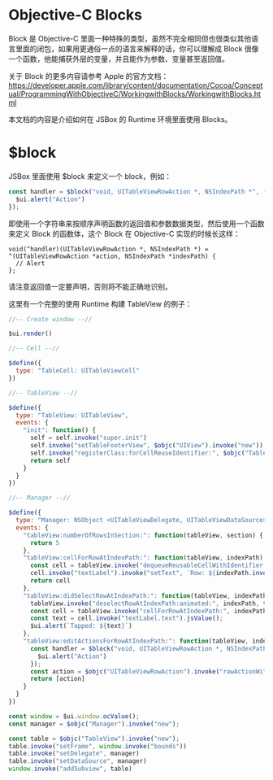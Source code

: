 # Objective-C Blocks

Block 是 Objective-C 里面一种特殊的类型，虽然不完全相同但也很类似其他语言里面的闭包，如果用更通俗一点的语言来解释的话，你可以理解成 Block 很像一个函数，他能捕获外层的变量，并且能作为参数、变量甚至返回值。

关于 Block 的更多内容请参考 Apple 的官方文档：https://developer.apple.com/library/content/documentation/Cocoa/Conceptual/ProgrammingWithObjectiveC/WorkingwithBlocks/WorkingwithBlocks.html

本文档的内容是介绍如何在 JSBox 的 Runtime 环境里面使用 Blocks。

# $block

JSBox 里面使用 $block 来定义一个 block，例如：

```js
const handler = $block("void, UITableViewRowAction *, NSIndexPath *", (action, indexPath) => {
  $ui.alert("Action")
});
```

即使用一个字符串来按顺序声明函数的返回值和参数数据类型，然后使用一个函数来定义 Block 的函数体，这个 Block 在 Objective-C 实现的时候长这样：

```objc
void(^handler)(UITableViewRowAction *, NSIndexPath *) = ^(UITableViewRowAction *action, NSIndexPath *indexPath) {
  // Alert
};
```

请注意返回值一定要声明，否则将不能正确地识别。

这里有一个完整的使用 Runtime 构建 TableView 的例子：

```js
//-- Create window --//

$ui.render()

//-- Cell --//

$define({
  type: "TableCell: UITableViewCell"
})

//-- TableView --//

$define({
  type: "TableView: UITableView",
  events: {
    "init": function() {
      self = self.invoke("super.init")
      self.invoke("setTableFooterView", $objc("UIView").invoke("new"))
      self.invoke("registerClass:forCellReuseIdentifier:", $objc("TableCell").invoke("class"), "identifier")
      return self
    }
  }
})

//-- Manager --//

$define({
  type: "Manager: NSObject <UITableViewDelegate, UITableViewDataSource>",
  events: {
    "tableView:numberOfRowsInSection:": function(tableView, section) {
      return 5
    },
    "tableView:cellForRowAtIndexPath:": function(tableView, indexPath) {
      const cell = tableView.invoke("dequeueReusableCellWithIdentifier:forIndexPath:", "identifier", indexPath);
      cell.invoke("textLabel").invoke("setText", `Row: ${indexPath.invoke("row")}`)
      return cell
    },
    "tableView:didSelectRowAtIndexPath:": function(tableView, indexPath) {
      tableView.invoke("deselectRowAtIndexPath:animated:", indexPath, true)
      const cell = tableView.invoke("cellForRowAtIndexPath:", indexPath);
      const text = cell.invoke("textLabel.text").jsValue();
      $ui.alert(`Tapped: ${text}`)
    },
    "tableView:editActionsForRowAtIndexPath:": function(tableView, indexPath) {
      const handler = $block("void, UITableViewRowAction *, NSIndexPath *", (action, indexPath) => {
        $ui.alert("Action")
      });
      const action = $objc("UITableViewRowAction").invoke("rowActionWithStyle:title:handler:", 1, "Foobar", handler);
      return [action]
    }
  }
})

const window = $ui.window.ocValue();
const manager = $objc("Manager").invoke("new");

const table = $objc("TableView").invoke("new");
table.invoke("setFrame", window.invoke("bounds"))
table.invoke("setDelegate", manager)
table.invoke("setDataSource", manager)
window.invoke("addSubview", table)
```